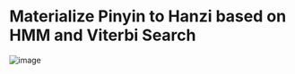 # Materialize Pinyin to Hanzi based on HMM and Viterbi Search
![image](https://github.com/user-attachments/assets/9ee9a564-5606-4066-8e7d-b8fd0eef62d7)
